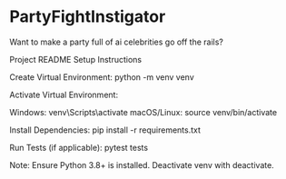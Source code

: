 # PartyFightInstigator
Want to make a party full of ai celebrities go off the rails?

Project README
Setup Instructions

Create Virtual Environment:
python -m venv venv


Activate Virtual Environment:

Windows: venv\Scripts\activate
macOS/Linux: source venv/bin/activate


Install Dependencies:
pip install -r requirements.txt


Run Tests (if applicable):
pytest tests



Note: Ensure Python 3.8+ is installed. Deactivate venv with deactivate.